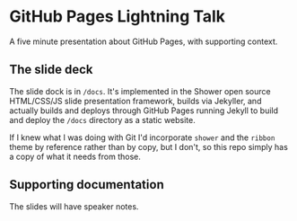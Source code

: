 # GitHub Pages Lightning Talk

A five minute presentation about GitHub Pages, with supporting context.

## The slide deck

The slide dock is in `/docs`. It's implemented in the Shower open source HTML/CSS/JS slide presentation framework, builds via Jekyller, and actually builds and deploys through GitHub Pages running Jekyll to build and deploy the `/docs` directory as a static website.

If I knew what I was doing with Git I'd incorporate `shower` and the `ribbon` theme by reference rather than by copy, but I don't, so this repo simply has a copy of what it needs from those.

## Supporting documentation

The slides will have speaker notes.
